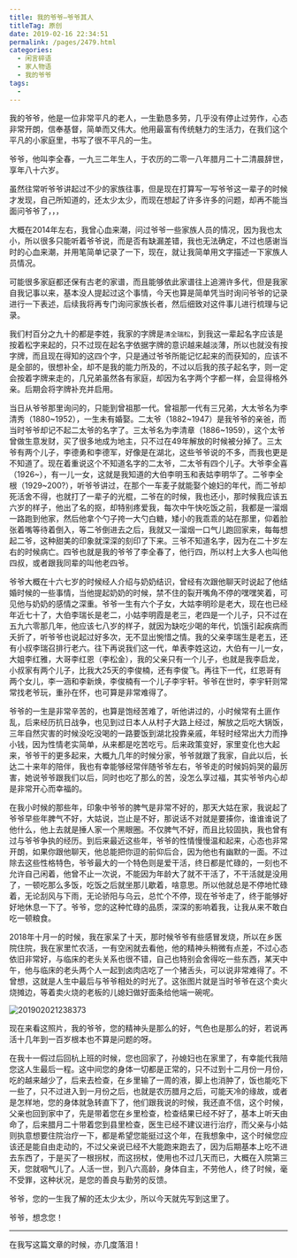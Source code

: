 ```yaml
---
title: 我的爷爷–爷爷其人
titleTag: 原创
date: 2019-02-16 22:34:51
permalink: /pages/2479.html
categories:
  - 闲言碎语
  - 家人物语
  - 我的爷爷
tags:
  - 
---
```


我的爷爷，他是一位非常平凡的老人，一生勤恳多劳，几乎没有停止过劳作，心态非常开朗，信奉基督，简单而又伟大。他用最富有传统魅力的生活力，在我们这个平凡的小家庭里，书写了很不平凡的一生。

爷爷，他叫李全春，一九三二年生人，于农历的二零一八年腊月二十二清晨辞世，享年八十六岁。

虽然往常听爷爷讲起过不少的家族往事，但是现在打算写一写爷爷这一辈子的时候才发现，自己所知道的，还太少太少，而现在想起了许多许多的问题，却再不能当面问爷爷了，，，

大概在2014年左右，我曾心血来潮，问过爷爷一些家族人员的情况，因为我也太小，所以很多只能听着爷爷说，而是否有缺漏差错，我也无法确定，不过也感谢当时的心血来潮，并用笔简单记录了一下，现在，就让我简单用文字描述一下家族人员情况。

可能很多家庭都还保有古老的家谱，而且能够依此家谱往上追溯许多代，但是我家自我记事以来，基本没人提起过这个事情，今天也算是简单凭当时询问爷爷的记录进行一下表述，后续我将再专门询问家族长者，然后细致对这件事儿进行梳理与记录。

我们村百分之九十的都是李姓，我家的字牌是`清全瑞松`，到我这一辈起名字应该是按着松字来起的，只不过现在起名字依据字牌的意识越来越淡薄，所以也就没有按字牌，而且现在得知的这四个字，只是通过爷爷所能记忆起来的而获知的，应该不是全部的，很想补全，却不是我的能力所及的，不过以后我的孩子起名字，则一定会按着字牌来走的，几兄弟虽然各有家庭，却因为名字两个字都一样，会显得格外亲。后期会将字牌补充并启用。

当日从爷爷那里询问的，只能到曾祖那一代。曾祖那一代有三兄弟，大太爷名为李清秀（1880~1952），一生未有婚娶。二太爷（1882~1947）是我爷爷的亲爸，而当时爷爷却记不起二太爷的名字了。三太爷名为李清章（1886~1959），这个太爷曾做生意发财，买了很多地成为地主，只不过在49年解放的时候被分掉了。三太爷有两个儿子，李德勇和李德军，好像是在湖北，这些爷爷说的不多，而我也更是不知道了。现在着重说这个不知道名字的二太爷，二太爷有四个儿子。大爷李全喜（1926~），有一儿一女，这就是我知道的大伯李明玉和表姑李明华了。二爷李全根（1929~200?），听爷爷讲过，在那个一车麦子就能娶个媳妇的年代，而二爷却死活舍不得，也就打了一辈子的光棍，二爷在的时候，我也还小，那时候我应该五六岁的样子，他出了名的抠，却特别疼爱我，每次中午快吃饭之前，我都是一溜烟一路跑到他家，然后他拿个勺子挎一大勺白糖，矮小的我乖乖的站在那里，仰着脸张着嘴等待着倒入，等二爷倒进去之后，我就又一溜烟一口气儿跑回家来，每每想起二爷，这种甜美的印象就深深的刻印了下来。三爷不知道名字，因为在二十岁左右的时候病亡。四爷也就是我的爷爷了李全春了，他行四，所以村上大多人也叫他四叔，或者跟我同辈的叫他老四爷。

爷爷大概在十六七岁的时候经人介绍与奶奶结识，曾经有次跟他聊天时说起了他结婚时候的一些事情，当他提起奶奶的时候，禁不住的裂开嘴角不停的嘿嘿笑着，可见他与奶奶的感情之深重。爷爷一生有六个子女，大姑李明珍是老大，现在也已经年近七十了，大伯李瑞长是老二，小姑李明霞是老三，老四是一个儿子，只不过在五九六零那几年，他应该七八岁的样子，就因为缺吃少喝的年代，饥饿引起疾病而夭折了，听爷爷也说起过好多次，无不显出惋惜之情。我的父亲李瑞生是老五，还有小叔李瑞召排行老六。往下再说我们这一代，单表李姓这边，大伯有一儿一女，大姐李红雅，大哥李红恩（李松金），我的父亲只有一个儿子，也就是我李启龙，小叔家有两个儿子，比我大25天的李俊楠，还有李俊飞。再往下一代，红恩哥有两个女儿，李一涵和李新焕，李俊楠有一个儿子李宇轩。爷爷在世时，李宇轩则常常找老爷玩，重孙在怀，也可算是非常难得了。

爷爷的一生是非常辛苦的，也算是饱经苦难了，听他讲过的，小时候常有土匪作乱，后来经历抗日战争，也见到过日本人从村子大路上经过，解放之后吃大锅饭，三年自然灾害的时候没吃没喝的一路要饭到湖北投靠亲戚，年轻时经常出大力而挣小钱，因为性情老实简单，从来都是吃苦吃亏。后来政策变好，家里变化也大起来，爷爷干的更多起来，大概九几年的时候分家，爷爷就跟了我家，自此以后，长达二十来年的陪伴，我也有幸能够经常伴随爷爷左右，爷爷走的时候妈妈哭的最厉害，她说爷爷跟我们以后，同时也吃了那么的苦，没怎么享过福，其实爷爷内心却是非常开心而幸福的。

在我小时候的那些年，印象中爷爷的脾气是非常不好的，那天大姑在家，我说起了爷爷早些年脾气不好，大姑说，岂止是不好，那说话不对就是要揍你，谁谁谁说了他什么，他上去就是捶人家一个黑眼圈。不仅脾气不好，而且比较固执，我也曾有过与爷爷争执的经历。到后来最近这些年，爷爷的性情慢慢温和起来，心态也非常开朗，如果你跟他聊天，他总能把你逗的前仰后合，因为他也有幽默的一面。不过除去这些性格特色，爷爷最大的一个特色则是爱干活，终日都是忙碌的，一刻也不允许自己闲着，他曾不止一次说，不能因为年龄大了就不干活了，不干活就是没用了，一顿吃那么多饭，吃饭之后就坐那儿歇着，啥意思。所以他就总是不停地忙碌着，无论刮风与下雨，无论骄阳与乌云，总忙个不停，现在爷爷走了，终于能够好好地休息一下了。爷爷，您的这种忙碌的品质，深深的影响着我，让我从来不敢白吃一顿粮食。

2018年十月一的时候，我在家呆了十天，那时候爷爷有些感冒发烧，所以在乡医院住院，我在家里忙农活，一有空闲就去看他，他的精神头稍微有点差，不过心态依旧非常好，与临床的老头关系也很不错，自己也特别会舍得吃一些东西，某天中午，他与临床的老头两个人一起到卤肉店吃了一个猪舌头，可以说非常难得了。不曾想，这就是人生中最后与爷爷相处的时光了。这张图片就是当时爷爷在这个卖火烧摊边，等着卖火烧的老板的儿媳妇做好面条给他端一碗呢。

![201902021238373](http://t.eryajf.net/imgs/2021/09/11df06d25e3e67ff.jpg)

现在来看这照片，我的爷爷，您的精神头是那么的好，气色也是那么的好，若说再活十几年到一百岁根本也不算是问题的呀。

在我十一假过后回杭上班的时候，您也回家了，孙媳妇也在家里了，有幸能代我陪您这人生最后一程。这中间您的身体一切都是正常的，只不过到十二月份一月份，吃的越来越少了，后来去检查，在乡里输了一周的液，脚上也消肿了，饭也能吃下一些了，只不过进入到一月份之后，也就是农历腊月之后，可能天冷的缘故，或者是怎样地，您的身体就急转直下了，他们跟我说的时候，我还直不信，这个时候，父亲也回到家中了，先是带着您在乡里检查，检查结果已经不好了，基本上听天由命了，后来腊月二十带着您到县里检查，医生已经不建议进行治疗，而父亲与小姑则执意想要住院治疗一下，都是希望您能挺过这个年，在我想象中，这个时候您应该还是能自由走动的，不过父亲说已经不大能跑来跑去了，因为后期基本上吃不进去东西了，于是买了一根拐杖，而这拐杖，使用也不过几天而已，大概在入院第三天，您就咽气儿了。人活一世，到八六高龄，身体自主，不劳他人，终了时候，毫不受罪，这种状况，是您的善良与勤劳的反馈。

爷爷，您的一生我了解的还太少太少，所以今天就先写到这里了。

爷爷，想念您！

------

在我写这篇文章的时候，亦几度落泪！
